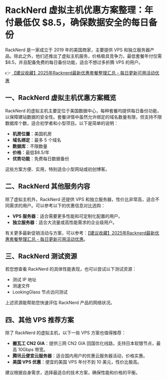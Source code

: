 # RackNerd 虚拟主机优惠方案整理：年付最低仅 $8.5，确保数据安全的每日备份

RackNerd 是一家成立于 2019 年的美国商家，主要提供 VPS 和独立服务器产品。除此之外，他们还推出了虚拟主机服务，价格极具竞争力，最低套餐年付仅需 $8.5，并且配备免费的每日备份功能，适合不想过多折腾 VPS 的用户。

👉 [【建议收藏】2025年Racknerd最新优惠套餐整理汇总 - 每日更新可用活动优惠](https://bit.ly/Rack_Nerd)

## 一、RackNerd 虚拟主机优惠方案概览

RackNerd 的虚拟主机主要定位于美国数据中心，每种套餐均提供每日备份功能，以保障建站数据的安全性。套餐详情中虽然允许绑定的域名数量有限，但支持不限数据库个数，适合初学者和小型项目。以下是简单的说明：

- **机房位置**：美国机房
- **域名绑定**：最多 5 个域名
- **数据库**：不限数量
- **价格**：最低$8.5/年
- **优势功能**：免费每日数据备份

这些方案方便、实用，特别适合小型网站或初创博客。

## 二、RackNerd 其他服务内容

除了虚拟主机外，RackNerd 还提供 VPS 和独立服务器，性价比非常高，适合不同需求的用户。可以参考以下的优惠信息对比选购：

- **VPS 服务器**：适合需要更多性能和可定制化配置的用户。
- **独立服务器**：适合大流量或高性能需求的企业级用户。

有关更多最新促销活动与方案，可以参考：[【建议收藏】2025年Racknerd最新优惠套餐整理汇总 - 每日更新可用活动优惠](https://bit.ly/Rack_Nerd)。

## 三、RackNerd 测试资源

若您想查看 RackNerd 的具体性能表现，也可以尝试以下测试资源：

- 测试 IP 地址
- 测速文件
- LookingGlass 节点访问测试

上述资源能帮助您快速评估 RackNerd 产品的网络状况。

## 四、其他 VPS 推荐方案

除了 RackNerd 的虚拟主机，以下一些 VPS 方案也值得推荐：

- **搬瓦工 CN2 GIA**：提供三网 CN2 GIA 回国优化线路，支持日本软银节点，最高 10Gbps 带宽。
- **腾讯云便宜云服务器**：适合国内用户的优惠云服务器活动，价格实惠。
- **美国 VPS 优惠**：便宜的美国 VPS 年付不到 10 美元，性价比极高。

建议根据自身需求，选择最适合的技术方案，确保性能和价格的平衡。